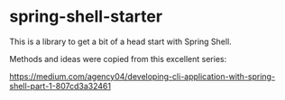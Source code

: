 # spring-shell-starter

This is a library to get a bit of a head start with Spring Shell.

Methods and ideas were copied from this excellent series:

https://medium.com/agency04/developing-cli-application-with-spring-shell-part-1-807cd3a32461

